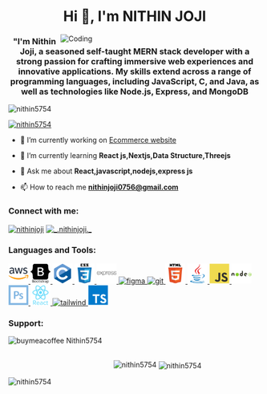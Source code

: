 <h1 align="center">Hi 👋, I'm NITHIN JOJI</h1>
  <img align="right" alt="Coding" width="400"  src="https://cdn.dribbble.com/users/1162077/screenshots/3848914/programmer.gif" >
<h3 align="center">"I'm Nithin Joji, a seasoned self-taught MERN stack developer with a strong passion for crafting immersive web experiences and innovative applications. My skills extend across a range of programming languages, including JavaScript, C, and Java, as well as technologies like Node.js, Express, and MongoDB</h3>

<p align="left"> <img src="https://komarev.com/ghpvc/?username=nithin5754&label=Profile%20views&color=0e75b6&style=flat" alt="nithin5754" /> </p>

<p align="left"> <a href="https://github.com/ryo-ma/github-profile-trophy"><img src="https://github-profile-trophy.vercel.app/?username=nithin5754" alt="nithin5754" /></a> </p>

- 🔭 I’m currently working on [Ecommerce website](mywatchie.shop)

- 🌱 I’m currently learning **React js,Nextjs,Data Structure,Threejs**

- 💬 Ask me about **React,javascript,nodejs,express js**

- 📫 How to reach me **nithinjoji0756@gmail.com**

<h3 align="left">Connect with me:</h3>
<p align="left">
<a href="https://fb.com/nithinjoji" target="blank"><img align="center" src="https://raw.githubusercontent.com/rahuldkjain/github-profile-readme-generator/master/src/images/icons/Social/facebook.svg" alt="nithinjoji" height="30" width="40" /></a>
<a href="https://instagram.com/_.nithinjoji._" target="blank"><img align="center" src="https://raw.githubusercontent.com/rahuldkjain/github-profile-readme-generator/master/src/images/icons/Social/instagram.svg" alt="_.nithinjoji._" height="30" width="40" /></a>
</p>

<h3 align="left">Languages and Tools:</h3>
<p align="left"> <a href="https://aws.amazon.com" target="_blank" rel="noreferrer"> <img src="https://raw.githubusercontent.com/devicons/devicon/master/icons/amazonwebservices/amazonwebservices-original-wordmark.svg" alt="aws" width="40" height="40"/> </a> <a href="https://getbootstrap.com" target="_blank" rel="noreferrer"> <img src="https://raw.githubusercontent.com/devicons/devicon/master/icons/bootstrap/bootstrap-plain-wordmark.svg" alt="bootstrap" width="40" height="40"/> </a> <a href="https://www.cprogramming.com/" target="_blank" rel="noreferrer"> <img src="https://raw.githubusercontent.com/devicons/devicon/master/icons/c/c-original.svg" alt="c" width="40" height="40"/> </a> <a href="https://www.w3schools.com/css/" target="_blank" rel="noreferrer"> <img src="https://raw.githubusercontent.com/devicons/devicon/master/icons/css3/css3-original-wordmark.svg" alt="css3" width="40" height="40"/> </a> <a href="https://expressjs.com" target="_blank" rel="noreferrer"> <img src="https://raw.githubusercontent.com/devicons/devicon/master/icons/express/express-original-wordmark.svg" alt="express" width="40" height="40"/> </a> <a href="https://www.figma.com/" target="_blank" rel="noreferrer"> <img src="https://www.vectorlogo.zone/logos/figma/figma-icon.svg" alt="figma" width="40" height="40"/> </a> <a href="https://git-scm.com/" target="_blank" rel="noreferrer"> <img src="https://www.vectorlogo.zone/logos/git-scm/git-scm-icon.svg" alt="git" width="40" height="40"/> </a> <a href="https://www.w3.org/html/" target="_blank" rel="noreferrer"> <img src="https://raw.githubusercontent.com/devicons/devicon/master/icons/html5/html5-original-wordmark.svg" alt="html5" width="40" height="40"/> </a> <a href="https://www.java.com" target="_blank" rel="noreferrer"> <img src="https://raw.githubusercontent.com/devicons/devicon/master/icons/java/java-original.svg" alt="java" width="40" height="40"/> </a> <a href="https://developer.mozilla.org/en-US/docs/Web/JavaScript" target="_blank" rel="noreferrer"> <img src="https://raw.githubusercontent.com/devicons/devicon/master/icons/javascript/javascript-original.svg" alt="javascript" width="40" height="40"/> </a> <a href="https://nodejs.org" target="_blank" rel="noreferrer"> <img src="https://raw.githubusercontent.com/devicons/devicon/master/icons/nodejs/nodejs-original-wordmark.svg" alt="nodejs" width="40" height="40"/> </a> <a href="https://www.photoshop.com/en" target="_blank" rel="noreferrer"> <img src="https://raw.githubusercontent.com/devicons/devicon/master/icons/photoshop/photoshop-line.svg" alt="photoshop" width="40" height="40"/> </a> <a href="https://reactjs.org/" target="_blank" rel="noreferrer"> <img src="https://raw.githubusercontent.com/devicons/devicon/master/icons/react/react-original-wordmark.svg" alt="react" width="40" height="40"/> </a> <a href="https://tailwindcss.com/" target="_blank" rel="noreferrer"> <img src="https://www.vectorlogo.zone/logos/tailwindcss/tailwindcss-icon.svg" alt="tailwind" width="40" height="40"/> </a> <a href="https://www.typescriptlang.org/" target="_blank" rel="noreferrer"> <img src="https://raw.githubusercontent.com/devicons/devicon/master/icons/typescript/typescript-original.svg" alt="typescript" width="40" height="40"/> </a> </p>

<h3 align="left">Support:</h3>
<p><a href="https://www.buymeacoffee.com/buymeacoffee Nithin5754"> <img align="left" src="https://cdn.buymeacoffee.com/buttons/v2/default-yellow.png" height="50" width="210" alt="buymeacoffee Nithin5754" /></a></p><br><br>

<p><img align="left" src="https://github-readme-stats.vercel.app/api/top-langs?username=nithin5754&show_icons=true&locale=en&layout=compact" alt="nithin5754" /></p>

<p>&nbsp;<img align="center" src="https://github-readme-stats.vercel.app/api?username=nithin5754&show_icons=true&locale=en" alt="nithin5754" /></p>

<p><img align="center" src="https://github-readme-streak-stats.herokuapp.com/?user=nithin5754&" alt="nithin5754" /></p>

